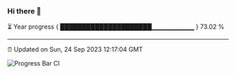### Hi there 👋

⏳ Year progress { █████████████████████▁▁▁▁▁▁▁▁▁ } 73.02 %

---

⏰ Updated on Sun, 24 Sep 2023 12:17:04 GMT

![Progress Bar CI](https://github.com/liununu/liununu/workflows/Progress%20Bar%20CI/badge.svg)
